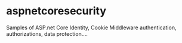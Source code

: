 # aspnetcoresecurity
Samples of ASP.net Core Identity, Cookie Middleware authentication, authorizations, data protection....
